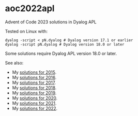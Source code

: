 # aoc2022apl
Advent of Code 2023 solutions in Dyalog APL

Tested on Linux with:
```
dyalog -script < pN.dyalog # Dyalog version 17.1 or earlier
dyalog -script pN.dyalog # Dyalog version 18.0 or later
```

Some solutions require Dyalog APL version 18.0 or later.

See also:
* My [solutions for 2015](https://github.com/jayfoad/aoc2015apl).
* My [solutions for 2016](https://github.com/jayfoad/aoc2016apl).
* My [solutions for 2017](https://github.com/jayfoad/aoc2017apl).
* My [solutions for 2018](https://github.com/jayfoad/aoc2018apl).
* My [solutions for 2019](https://github.com/jayfoad/aoc2019apl).
* My [solutions for 2020](https://github.com/jayfoad/aoc2020apl).
* My [solutions for 2021](https://github.com/jayfoad/aoc2021apl).
* My [solutions for 2022](https://github.com/jayfoad/aoc2022apl).
